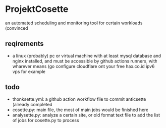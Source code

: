 # ProjektCosette
an automated scheduling and monitoring tool for certain workloads (convinced

## reqirements
- a linux (probably) pc or virtual machine with at least mysql database and nginx installed, and must be accessible by github actions runners, with wharever means (go configure cloudflare ont your free hax.co.id ipv6 vps for example

## todo
- thonksette.yml: a github action workflow file to commit anticsette (already completed
- cosette.py: main file, the most of main jobs would be finished here
- analysette.py: analyze a certain site, or old format text file to add the list of jobs for cosette.py to process
